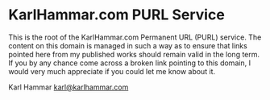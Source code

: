 # KarlHammar.com PURL Service

This is the root of the KarlHammar.com Permanent URL (PURL) service. The content on this domain is managed in such a way as to ensure that links pointed here from my published works should remain valid in the long term. If you by any chance come across a broken link pointing to this domain, I would very much appreciate if you could let me know about it.

Karl Hammar
karl@karlhammar.com
